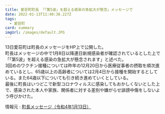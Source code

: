 ```yaml
---
title: 愛荘町町長 「「第5波」を超える感染の急拡大が懸念」メッセージで
date: 2022-01-13T11:40:38.227Z
tags:
  - 愛荘町
card: summary
imgUrl: /images/default.JPG
---
```

13日愛荘町は町長のメッセージをHP上で公開した。  
町長はメッセージの中で1月8日以降連日新規感染者が確認されているとした上で「「第5波」を超える感染の急拡大が懸念されます」と述べた。   
3回めのワクチン接種については昨年の12月20日から医療従事者の摂取を順次進めているとし、65歳以上の高齢者については2月4日から接種を開始するとしている。また64歳以下についても引き続き進めていくとしている。  
最後に町長はいつどこで新型コロナウィルスに感染してもおかしくないとした上で、感染された本人や家族、関係者に対する差別や嫌がらせ誹謗中傷をしないよう呼びかけた。

情報元 : [町長メッセージ（令和4年1月13日）](https://www.town.aisho.shiga.jp/topics/covid19_message/8511.html)